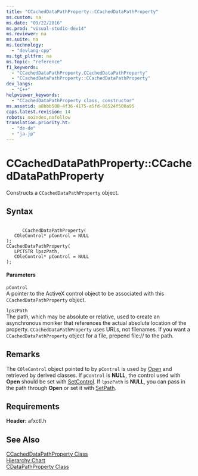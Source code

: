 ```yaml
---
title: "CCachedDataPathProperty::CCachedDataPathProperty"
ms.custom: na
ms.date: "09/22/2016"
ms.prod: "visual-studio-dev14"
ms.reviewer: na
ms.suite: na
ms.technology: 
  - "devlang-cpp"
ms.tgt_pltfrm: na
ms.topic: "reference"
f1_keywords: 
  - "CCachedDataPathProperty.CCachedDataPathProperty"
  - "CCachedDataPathProperty::CCachedDataPathProperty"
dev_langs: 
  - "C++"
helpviewer_keywords: 
  - "CCachedDataPathProperty class, constructor"
ms.assetid: a8bbb508-4f36-4175-a5fd-06524f500a95
caps.latest.revision: 14
robots: noindex,nofollow
translation.priority.ht: 
  - "de-de"
  - "ja-jp"
---
```

# CCachedDataPathProperty::CCachedDataPathProperty
Constructs a `CCachedDataPathProperty` object.  
  
## Syntax  
  
```  
  
      CCachedDataPathProperty(  
   COleControl* pControl = NULL  
);  
CCachedDataPathProperty(  
   LPCTSTR lpszPath,  
   COleControl* pControl = NULL  
);  
```  
  
#### Parameters  
 `pControl`  
 A pointer to the ActiveX control object to be associated with this `CCachedDataPathProperty` object.  
  
 `lpszPath`  
 The path, which may be absolute or relative, used to create an asynchronous moniker that references the actual absolute location of the property. `CCachedDataPathProperty` uses URLs, not filenames. If you want a `CCachedDataPathProperty` object for a file, prepend file:// to the path.  
  
## Remarks  
 The `COleControl` object pointed to by `pControl` is used by [Open](../vs140/cdatapathproperty--open.md) and retrieved by derived classes. If `pControl` is **NULL**, the control used with **Open** should be set with [SetControl](../vs140/cdatapathproperty--setcontrol.md). If `lpszPath` is **NULL**, you can pass in the path through **Open** or set it with [SetPath](../vs140/cdatapathproperty--setpath.md).  
  
## Requirements  
 **Header:** afxctl.h  
  
## See Also  
 [CCachedDataPathProperty Class](../vs140/ccacheddatapathproperty-class.md)   
 [Hierarchy Chart](../vs140/hierarchy-chart.md)   
 [CDataPathProperty Class](../vs140/cdatapathproperty-class.md)